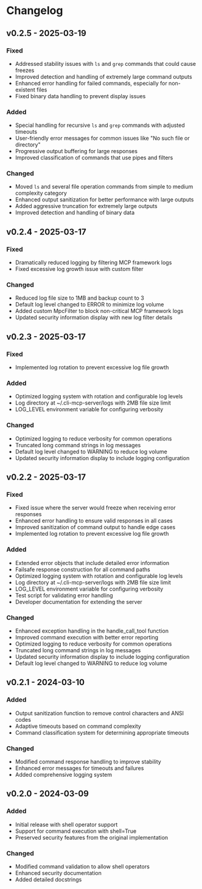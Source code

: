 # Changelog

## v0.2.5 - 2025-03-19

### Fixed
- Addressed stability issues with `ls` and `grep` commands that could cause freezes
- Improved detection and handling of extremely large command outputs
- Enhanced error handling for failed commands, especially for non-existent files
- Fixed binary data handling to prevent display issues

### Added
- Special handling for recursive `ls` and `grep` commands with adjusted timeouts
- User-friendly error messages for common issues like "No such file or directory"
- Progressive output buffering for large responses
- Improved classification of commands that use pipes and filters

### Changed
- Moved `ls` and several file operation commands from simple to medium complexity category
- Enhanced output sanitization for better performance with large outputs
- Added aggressive truncation for extremely large outputs
- Improved detection and handling of binary data

## v0.2.4 - 2025-03-17

### Fixed
- Dramatically reduced logging by filtering MCP framework logs
- Fixed excessive log growth issue with custom filter

### Changed
- Reduced log file size to 1MB and backup count to 3
- Default log level changed to ERROR to minimize log volume
- Added custom MpcFilter to block non-critical MCP framework logs
- Updated security information display with new log filter details

## v0.2.3 - 2025-03-17

### Fixed
- Implemented log rotation to prevent excessive log file growth

### Added
- Optimized logging system with rotation and configurable log levels
- Log directory at ~/.cli-mcp-server/logs with 2MB file size limit
- LOG_LEVEL environment variable for configuring verbosity

### Changed
- Optimized logging to reduce verbosity for common operations
- Truncated long command strings in log messages
- Default log level changed to WARNING to reduce log volume
- Updated security information display to include logging configuration

## v0.2.2 - 2025-03-17

### Fixed
- Fixed issue where the server would freeze when receiving error responses
- Enhanced error handling to ensure valid responses in all cases
- Improved sanitization of command output to handle edge cases
- Implemented log rotation to prevent excessive log file growth

### Added
- Extended error objects that include detailed error information
- Failsafe response construction for all command paths
- Optimized logging system with rotation and configurable log levels
- Log directory at ~/.cli-mcp-server/logs with 2MB file size limit
- LOG_LEVEL environment variable for configuring verbosity
- Test script for validating error handling
- Developer documentation for extending the server

### Changed
- Enhanced exception handling in the handle_call_tool function
- Improved command execution with better error reporting
- Optimized logging to reduce verbosity for common operations
- Truncated long command strings in log messages
- Updated security information display to include logging configuration
- Default log level changed to WARNING to reduce log volume

## v0.2.1 - 2024-03-10

### Added
- Output sanitization function to remove control characters and ANSI codes
- Adaptive timeouts based on command complexity
- Command classification system for determining appropriate timeouts

### Changed
- Modified command response handling to improve stability
- Enhanced error messages for timeouts and failures
- Added comprehensive logging system

## v0.2.0 - 2024-03-09

### Added
- Initial release with shell operator support
- Support for command execution with shell=True
- Preserved security features from the original implementation

### Changed
- Modified command validation to allow shell operators
- Enhanced security documentation
- Added detailed docstrings
